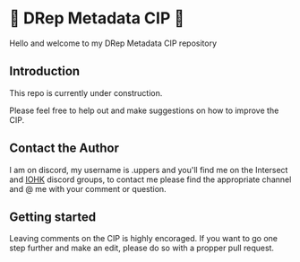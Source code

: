 # 🚀 DRep Metadata CIP 🚀

Hello and welcome to my DRep Metadata CIP repository 

## Introduction

This repo is currently under construction. 

Please feel free to help out and make suggestions on how to improve the CIP.

## Contact the Author

I am on discord, my username is .uppers and you'll find me on the Intersect and [IOHK](https://discord.gg/v36bYmUaPG) discord groups, to contact me please find the appropriate channel and @ me with your comment or question.

## Getting started
Leaving comments on the CIP is highly encoraged. If you want to go one step further and make an edit, please do so with a propper pull request. 


